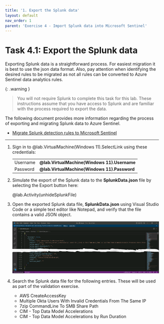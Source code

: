 ```yaml
---
title: '1. Export the Splunk data'
layout: default
nav_order: 1
parent: 'Exercise 4 - Import Splunk data into Microsoft Sentinel'
---
```


# Task 4.1: Export the Splunk data

Exporting Splunk data is a straightforward process. For easiest migration it is best to use the json data format. Also, pay attention when identifying the desired rules to be migrated as not all rules can be converted to Azure Sentinel data analytics rules.

{: .warning }
> You will not require Splunk to complete this task for this lab.  These instructions assume that you have access to Splunk and are familiar with the process required to export the data.

The following document provides more information regarding the process of exporting and migrating Splunk data to Azure Sentinel.

- [Migrate Splunk detection rules to Microsoft Sentinel](https://learn.microsoft.com/en-us/azure/sentinel/migration-splunk-detection-rules)

---

1. Sign in to @lab.VirtualMachine(Windows 11).SelectLink using these credentials:

    | | |
    |:--|:--|
    | Username | **@lab.VirtualMachine(Windows 11).Username** |
    | Password | **@lab.VirtualMachine(Windows 11).Password** |

1. Simulate the export of the Splunk data to the **SplunkData.json** file by selecting the Export button here:

    @lab.Activity(unhideSplunkFile)

1. Open the exported Splunk data file, **SplunkData.json** using Visual Studio Code or a simple text editor like Notepad, and verify that the file contains a valid JSON object.

    ![SplunkData_json_file.png](../media/SplunkData_json_file.png)

1. Search the Splunk data file for the following entries. These will be used as part of the validation exercise.

    - AWS CreateAccessKey
    - Multiple Okta Users With Invalid Credentials From The Same IP
    - 7zip CommandLine To SMB Share Path
    - CIM - Top Data Model Accelerations
    - CIM - Top Data Model Accelerations by Run Duration
